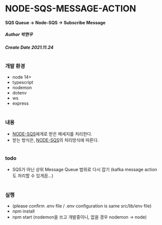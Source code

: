 # NODE-SQS-MESSAGE-ACTION
#### SQS Queue -> Node-SQS -> Subscribe Message
##### Author 박현우
##### Create Date 2021.11.24
#
### 개발 환경
* node 14+
* typescript
* nodemon
* dotenv
* ws
* express
#
### 내용
* [NODE-SQS](https://github.com/awakelife93/node-sqs-pubsub)에게로 받은 메세지를 처리한다.
* 받는 방식은, [NODE-SQS](https://github.com/awakelife93/node-sqs-pubsub)의 처리방식에 따른다.
#
### todo
* SQS가 아닌 상위 Message Queue 범위로 다시 잡기 (kafka message action도 처리할 수 있게끔...)
#
### 실행
* (please confirm .env file / .env configuration is same src/lib/env file)
* npm install
* npm start (nodemon을 쓰고 개발중이니, 없을 경우 nodemon -> node)


